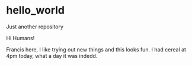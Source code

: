 # hello_world
Just another repository

Hi Humans!

Francis here, I like trying out new things and this looks fun. 
I had cereal at 4pm today, what a day it was indedd. 

